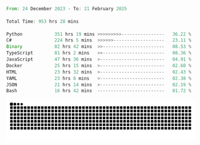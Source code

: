 <!--START_SECTION:waka-->

```rust
From: 24 December 2023 - To: 21 February 2025

Total Time: 953 hrs 28 mins

Python            351 hrs 19 mins >>>>>>>>>----------------   36.22 %
C#                224 hrs 5 mins  >>>>>>-------------------   23.11 %
Binary            82 hrs 42 mins  >>-----------------------   08.53 %
TypeScript        81 hrs 2 mins   >>-----------------------   08.36 %
JavaScript        47 hrs 36 mins  >------------------------   04.91 %
Docker            25 hrs 15 mins  >------------------------   02.60 %
HTML              23 hrs 32 mins  >------------------------   02.43 %
YAML              23 hrs 6 mins   >------------------------   02.38 %
JSON              21 hrs 14 mins  >------------------------   02.19 %
Bash              16 hrs 42 mins  -------------------------   01.72 %
```

<!--END_SECTION:waka-->


<picture>
  <source media="(prefers-color-scheme: dark)" srcset="https://raw.githubusercontent.com/jeerawut97/jeerawut97/output/github-contribution-grid-snake.svg">
  <img alt="github contribution grid snake animation" src="https://raw.githubusercontent.com/jeerawut97/jeerawut97/output/github-contribution-grid-snake.svg">
</picture>
